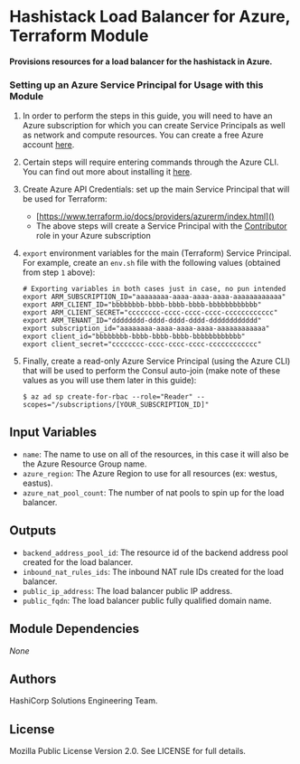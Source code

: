 # Hashistack Load Balancer for Azure, Terraform Module
#### Provisions resources for a load balancer for the hashistack in Azure.

### Setting up an Azure Service Principal for Usage with this Module

1. In order to perform the steps in this guide, you will need to have an Azure subscription for which you can create Service Principals as well as network and compute resources. You can create a free Azure account [here](https://azure.microsoft.com/en-us/free/).
2. Certain steps will require entering commands through the Azure CLI. You can find out more about installing it [here](https://docs.microsoft.com/en-us/cli/azure/install-azure-cli).
3. Create Azure API Credentials: set up the main Service Principal that will be used for Terraform:
    * [https://www.terraform.io/docs/providers/azurerm/index.html]()
    * The above steps will create a Service Principal with the [Contributor](https://docs.microsoft.com/en-us/azure/active-directory/role-based-access-built-in-roles#contributor) role in your Azure subscription

4. `export` environment variables for the main (Terraform) Service Principal. For example, create an `env.sh` file with the following values (obtained from step `1` above):

    ```
    # Exporting variables in both cases just in case, no pun intended
    export ARM_SUBSCRIPTION_ID="aaaaaaaa-aaaa-aaaa-aaaa-aaaaaaaaaaaa"
    export ARM_CLIENT_ID="bbbbbbbb-bbbb-bbbb-bbbb-bbbbbbbbbbbb"
    export ARM_CLIENT_SECRET="cccccccc-cccc-cccc-cccc-cccccccccccc"
    export ARM_TENANT_ID="dddddddd-dddd-dddd-dddd-dddddddddddd"
    export subscription_id="aaaaaaaa-aaaa-aaaa-aaaa-aaaaaaaaaaaa"
    export client_id="bbbbbbbb-bbbb-bbbb-bbbb-bbbbbbbbbbbb"
    export client_secret="cccccccc-cccc-cccc-cccc-cccccccccccc"
    ```

5. Finally, create a read-only Azure Service Principal (using the Azure CLI) that will be used to perform the Consul auto-join (make note of these values as you will use them later in this guide):

    ```
    $ az ad sp create-for-rbac --role="Reader" --scopes="/subscriptions/[YOUR_SUBSCRIPTION_ID]"
    ```


## Input Variables
- `name`: The name to use on all of the resources, in this case it will also be the Azure Resource Group name.
- `azure_region`: The Azure Region to use for all resources (ex: westus, eastus).
- `azure_nat_pool_count`: The number of nat pools to spin up for the load balancer.

## Outputs
- `backend_address_pool_id`: The resource id of the backend address pool created for the load balancer.
- `inbound_nat_rules_ids`: The inbound NAT rule IDs created for the load balancer.
- `public_ip_address`: The load balancer public IP address.
- `public_fqdn`: The load balancer public fully qualified domain name.

## Module Dependencies

_None_

## Authors

HashiCorp Solutions Engineering Team.

## License

Mozilla Public License Version 2.0. See LICENSE for full details.

